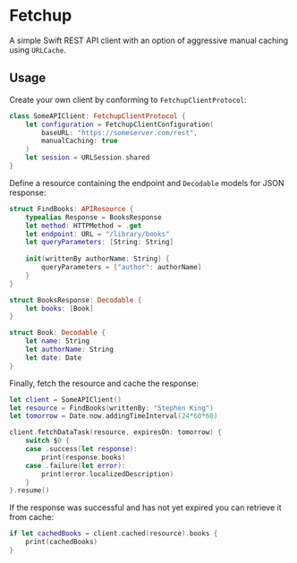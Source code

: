 # Fetchup

A simple Swift REST API client with an option of aggressive manual caching using `URLCache`.

## Usage

Create your own client by conforming to `FetchupClientProtocol`:
```swift
class SomeAPIClient: FetchupClientProtocol {
    let configuration = FetchupClientConfiguration(
        baseURL: "https://someserver.com/rest",
        manualCaching: true
    )
    let session = URLSession.shared
}
```


Define a resource containing the endpoint and `Decodable` models for JSON response:
```swift
struct FindBooks: APIResource {
    typealias Response = BooksResponse
    let method: HTTPMethod = .get
    let endpoint: URL = "/library/books"
    let queryParameters: [String: String]
    
    init(writtenBy authorName: String) {
        queryParameters = ["author": authorName]
    }
}

struct BooksResponse: Decodable {
    let books: [Book]
}

struct Book: Decodable {
    let name: String
    let authorName: String
    let date: Date
}
```

Finally, fetch the resource and cache the response:
```swift
let client = SomeAPIClient()
let resource = FindBooks(writtenBy: "Stephen King")
let tomorrow = Date.now.addingTimeInterval(24*60*60)

client.fetchDataTask(resource, expiresOn: tomorrow) {
    switch $0 {
    case .success(let response):
        print(response.books)
    case .failure(let error):
        print(error.localizedDescription)
    }
}.resume()
```

If the response was successful and has not yet expired you can retrieve it from cache:
```swift
if let cachedBooks = client.cached(resource).books {
    print(cachedBooks)
}
```

